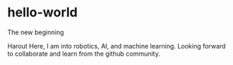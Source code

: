 # hello-world
The new beginning

Harout Here, I am into robotics, AI, and machine learning. 
Looking forward to collaborate and learn from the github community. 
